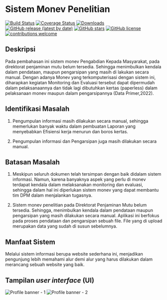 

# Sistem Monev Penelitian

[![Build Status](https://github.com/codeigniter4/CodeIgniter4/workflows/PHPUnit/badge.svg)](https://github.com/codeigniter4/CodeIgniter4/actions?query=workflow%3A%22PHPUnit%22)
[![Coverage Status](https://coveralls.io/repos/github/codeigniter4/CodeIgniter4/badge.svg?branch=develop)](https://coveralls.io/github/codeigniter4/CodeIgniter4?branch=develop)
[![Downloads](https://poser.pugx.org/codeigniter4/framework/downloads)](https://packagist.org/packages/codeigniter4/framework)
[![GitHub release (latest by date)](https://img.shields.io/github/v/release/codeigniter4/CodeIgniter4)](https://packagist.org/packages/codeigniter4/framework)
[![GitHub stars](https://img.shields.io/github/stars/codeigniter4/CodeIgniter4)](https://packagist.org/packages/codeigniter4/framework)
[![GitHub license](https://img.shields.io/github/license/codeigniter4/CodeIgniter4)](https://github.com/codeigniter4/CodeIgniter4/blob/develop/LICENSE)
[![contributions welcome](https://img.shields.io/badge/contributions-welcome-brightgreen.svg?style=flat)](https://github.com/codeigniter4/CodeIgniter4/pulls)
<br>


## Deskripsi

Pada pembahasan ini sistem monev Pengabdian Kepada Masyarakat, pada direktorat penjaminan mutu belum tersedia. Sehingga menimbulkan kendala dalam pendataan, maupun pengarsipan yang masih di lakukan secara manual. Dengan adanya Monev yang terkomputerisasi dengan sistem ini, diharapkan kegiatan Monitoring dan Evaluasi tersebut dapat dipermudah dalam pelaksanaannya dan tidak lagi dibutuhkan kertas (paperless) dalam pelaksanaan monev maupun dalam pengarsipannya (Data Primer,2022).

## Identifikasi Masalah 


1. Pengumpulan informasi masih dilakukan secara manual, sehingga memerlukan banyak waktu dalam pembuatan Laporan yang menyebabkan Efisiensi kerja menurun dan boros kertas.

2. Pengumpulan informasi dan Pengarsipan juga masih dilakukan secara manual.

## Batasan Masalah

1. Meskipun seluruh dokumen telah tersimpan dengan baik didalam sistem informasi. Namun, karena banyaknya aspek yang perlu di monev terdapat kendala dalam melaksanakan monitoring dan evaluasi, sehingga dalam hal ini diperlukan sistem monev yang dapat membantu tim DPM dalam menjalankan tugasnya. 

2. Sistem monev penelitian pada Direktorat Penjaminan Mutu belum tersedia. Sehingga, menimbulkan kendala dalam pendataan maupun pengarsipan yang masih dilakukan secara manual. Aplikasi ini berfokus pada proses pendataan dan pengarsipan  sebuah file. File yang di upload merupakan data yang sudah di susun sebelumnya.


## Manfaat Sistem

  Melalui sistem informasi berupa website sederhana ini, menjadikan pengunjung lebih memahami alur demi alur yang harus dilakukan dalam  merancang sebuah website yang baik.


## Tampilan _user interface_ (UI) 
![Profile banner - 1](https://user-images.githubusercontent.com/61308533/236775201-e9ab6295-1d4a-4f2b-ad83-760a5737e0d0.jpg)
![Profile banner - 2](https://user-images.githubusercontent.com/61308533/236775376-6317bd77-ae78-4bba-b555-be74b39c0c83.jpg)




